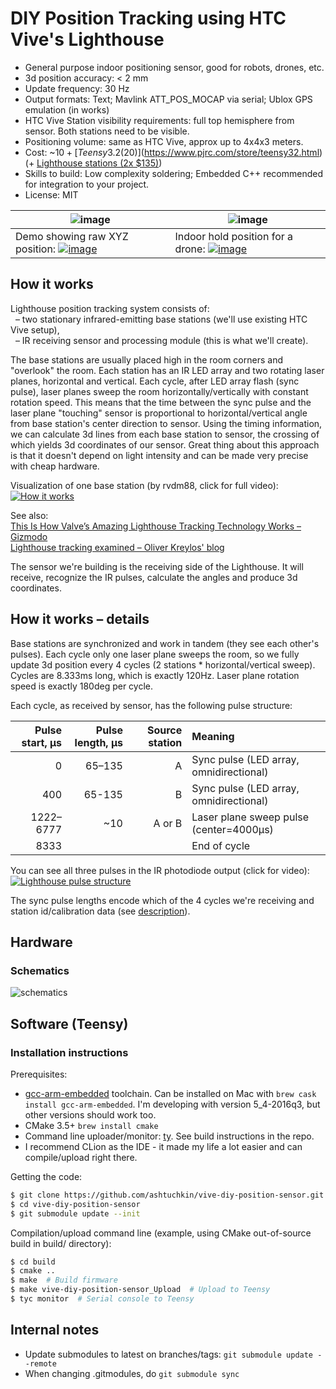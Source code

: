 # DIY Position Tracking using HTC Vive's Lighthouse
 * General purpose indoor positioning sensor, good for robots, drones, etc.
 * 3d position accuracy: < 2 mm
 * Update frequency: 30 Hz
 * Output formats: Text; Mavlink ATT_POS_MOCAP via serial; Ublox GPS emulation (in works)
 * HTC Vive Station visibility requirements: full top hemisphere from sensor. Both stations need to be visible.
 * Positioning volume: same as HTC Vive, approx up to 4x4x3 meters.
 * Cost: ~$10 + [Teensy 3.2 ($20)](https://www.pjrc.com/store/teensy32.html) (+ [Lighthouse stations (2x $135)](http://www.vive.com/us/accessory/base-station/))
 * Skills to build: Low complexity soldering; Embedded C++ recommended for integration to your project.
 * License: MIT

| ![image](https://cloud.githubusercontent.com/assets/627997/19845384/a4fce0e4-9ef3-11e6-95e4-6567ff374ee0.png) | ![image](https://cloud.githubusercontent.com/assets/627997/19846322/79e76980-9efb-11e6-932e-7730e75dc5f1.png) |
| --- | --- |
| Demo showing raw XYZ position: [![image](https://cloud.githubusercontent.com/assets/627997/19845646/efc3cb18-9ef5-11e6-9902-58fe30e68a12.png)](https://www.youtube.com/watch?v=Xzuns5UYP8M) | Indoor hold position for a drone: [![image](https://cloud.githubusercontent.com/assets/627997/19845426/06c64bb2-9ef4-11e6-8d2b-1bbfbc5ec368.png)](https://www.youtube.com/watch?v=7GgB5qnx6_s) |

<!--
## Rationale
HTC Vive's Lighthouse is an amazing piece of technology that enables room-scale VR with precise 3D positioning.
-->

## How it works
Lighthouse position tracking system consists of:  
&nbsp;&nbsp;– two stationary infrared-emitting base stations (we'll use existing HTC Vive setup),  
&nbsp;&nbsp;– IR receiving sensor and processing module (this is what we'll create).  

The base stations are usually placed high in the room corners and "overlook" the room.
Each station has an IR LED array and two rotating laser planes, horizontal and vertical.
Each cycle, after LED array flash (sync pulse), laser planes sweep the room horizontally/vertically with constant rotation speed.
This means that the time between the sync pulse and the laser plane "touching" sensor is proportional to horizontal/vertical angle
from base station's center direction to sensor.
Using the timing information, we can calculate 3d lines from each base station to sensor, the crossing of which yields
3d coordinates of our sensor.
Great thing about this approach is that it doesn't depend on light intensity and can be made very precise with cheap hardware.

Visualization of one base station (by rvdm88, click for full video):  
[![How it works](http://i.giphy.com/ijMzXRF3OYBZ6.gif)](https://www.youtube.com/watch?v=oqPaaMR4kY4)

See also:  
[This Is How Valve’s Amazing Lighthouse Tracking Technology Works – Gizmodo](http://gizmodo.com/this-is-how-valve-s-amazing-lighthouse-tracking-technol-1705356768)  
[Lighthouse tracking examined – Oliver Kreylos' blog](http://doc-ok.org/?p=1478)  

The sensor we're building is the receiving side of the Lighthouse. It will receive, recognize the IR pulses, calculate
the angles and produce 3d coordinates.

## How it works – details
Base stations are synchronized and work in tandem (they see each other's pulses). Each cycle only one laser plane sweeps the room,
so we fully update 3d position every 4 cycles (2 stations * horizontal/vertical sweep). Cycles are 8.333ms long, which is
exactly 120Hz. Laser plane rotation speed is exactly 180deg per cycle.

Each cycle, as received by sensor, has the following pulse structure:

| Pulse start, µs | Pulse length, µs | Source station | Meaning |
| --------: | ---------: | -------------: | :------ |
|         0 |     65–135 |              A | Sync pulse (LED array, omnidirectional) |
|       400 |     65-135 |              B | Sync pulse (LED array, omnidirectional) |
| 1222–6777 |        ~10 |         A or B | Laser plane sweep pulse (center=4000µs) |
|      8333 |            |                | End of cycle |

You can see all three pulses in the IR photodiode output (click for video):
[![Lighthouse pulse structure](https://cloud.githubusercontent.com/assets/627997/20243190/0e54fc44-a902-11e6-90cd-a4edf2464e7e.png)](https://youtu.be/7OFeN3gl3SQ)

The sync pulse lengths encode which of the 4 cycles we're receiving and station id/calibration data
(see [description](https://github.com/nairol/LighthouseRedox/blob/master/docs/Light%20Emissions.md)).

## Hardware


### Schematics
![schematics](https://ashtuchkin.github.io/vive-diy-position-sensor/sensor-schematics.svg)


## Software (Teensy)

### Installation instructions

Prerequisites:
 * [gcc-arm-embedded](https://launchpad.net/gcc-arm-embedded) toolchain. Can be installed on Mac with `brew cask install gcc-arm-embedded`.
   I'm developing with version 5_4-2016q3, but other versions should work too.
 * CMake 3.5+ `brew install cmake`
 * Command line uploader/monitor: [ty](https://github.com/Koromix/ty). See build instructions in the repo.
 * I recommend CLion as the IDE - it made my life a lot easier and can compile/upload right there.

Getting the code:
```bash
$ git clone https://github.com/ashtuchkin/vive-diy-position-sensor.git
$ cd vive-diy-position-sensor
$ git submodule update --init
```

Compilation/upload command line (example, using CMake out-of-source build in build/ directory):
```bash
$ cd build
$ cmake ..
$ make  # Build firmware
$ make vive-diy-position-sensor_Upload  # Upload to Teensy
$ tyc monitor  # Serial console to Teensy
```

## Internal notes
 * Update submodules to latest on branches/tags: `git submodule update --remote`
 * When changing .gitmodules, do `git submodule sync`
